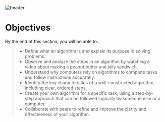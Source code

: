 ![header](assets/header.png)

# Objectives

By the end of this section, you will be able to...

> - Define what an algorithm is and explain its purpose in solving problems.
> - Observe and analyze the steps in an algorithm by watching a video about making a peanut butter and jelly sandwich.
> - Understand why computers rely on algorithms to complete tasks and follow instructions accurately.
> - Identify the key characteristics of a well-constructed algorithm, including clear, ordered steps.
> - Create your own algorithm for a specific task, using a step-by-step approach that can be followed logically by someone else or a computer.
> - Collaborate with peers to refine and improve the clarity and effectiveness of your algorithm.